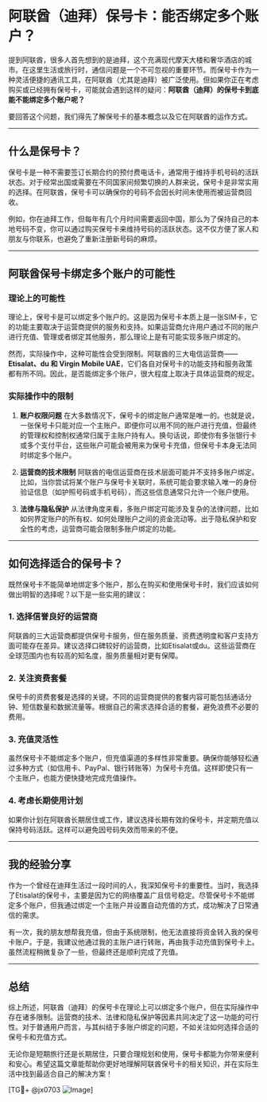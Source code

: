 # 阿联酋（迪拜）保号卡：能否绑定多个账户？

提到阿联酋，很多人首先想到的是迪拜，这个充满现代摩天大楼和奢华酒店的城市。在这里生活或旅行时，通信问题是一个不可忽视的重要环节。而保号卡作为一种灵活便捷的通讯工具，在阿联酋（尤其是迪拜）被广泛使用。但如果你正在考虑购买或已经拥有保号卡，可能就会遇到这样的疑问：**阿联酋（迪拜）的保号卡到底能不能绑定多个账户呢？**

要回答这个问题，我们得先了解保号卡的基本概念以及它在阿联酋的运作方式。

---

## 什么是保号卡？

保号卡是一种不需要签订长期合约的预付费电话卡，通常用于维持手机号码的活跃状态。对于经常出国或需要在不同国家间频繁切换的人群来说，保号卡是非常实用的选择。在阿联酋，保号卡可以确保你的号码不会因长时间未使用而被运营商回收。

例如，你在迪拜工作，但每年有几个月时间需要返回中国，那么为了保持自己的本地号码不变，你可以通过购买保号卡来维持号码的活跃状态。这不仅方便了家人和朋友与你联系，也避免了重新注册新号码的麻烦。

---

## 阿联酋保号卡绑定多个账户的可能性

### 理论上的可能性

理论上，保号卡是可以绑定多个账户的。这是因为保号卡本质上是一张SIM卡，它的功能主要取决于运营商提供的服务和支持。如果运营商允许用户通过不同的账户进行充值、管理或者绑定其他服务，那么理论上是有可能实现多账户绑定的。

然而，实际操作中，这种可能性会受到限制。阿联酋的三大电信运营商——**Etisalat、du 和 Virgin Mobile UAE**，它们各自对保号卡的功能支持和服务政策都有所不同。因此，是否能绑定多个账户，很大程度上取决于具体运营商的规定。

### 实际操作中的限制

1. **账户权限问题**
   在大多数情况下，保号卡的绑定账户通常是唯一的。也就是说，一张保号卡只能对应一个主账户。即便你可以用不同的账户进行充值，但最终的管理权和控制权通常归属于主账户持有人。换句话说，即使你有多张银行卡或多个支付平台，这些账户可能会被用来为保号卡充值，但保号卡本身无法同时绑定多个账户。

2. **运营商的技术限制**
   阿联酋的电信运营商在技术层面可能并不支持多账户绑定。比如，当你尝试将某个账户与保号卡关联时，系统可能会要求输入唯一的身份验证信息（如护照号码或手机号码），而这些信息通常只允许一个账户使用。

3. **法律与隐私保护**
   从法律角度来看，多账户绑定可能涉及复杂的法律问题，比如如何界定账户的所有权、如何处理账户之间的资金流动等。出于隐私保护和安全性的考虑，运营商可能会限制多账户绑定的功能。

---

## 如何选择适合的保号卡？

既然保号卡不能简单地绑定多个账户，那么在购买和使用保号卡时，我们应该如何做出明智的选择呢？以下是一些实用的建议：

### 1. 选择信誉良好的运营商
阿联酋的三大运营商都提供保号卡服务，但在服务质量、资费透明度和客户支持方面可能存在差异。建议选择口碑较好的运营商，比如Etisalat或du。这些运营商在全球范围内也有较高的知名度，服务质量相对更有保障。

### 2. 关注资费套餐
保号卡的资费套餐是选择的关键。不同的运营商提供的套餐内容可能包括通话分钟、短信数量和数据流量等。根据自己的需求选择合适的套餐，避免浪费不必要的费用。

### 3. 充值灵活性
虽然保号卡不能绑定多个账户，但充值渠道的多样性非常重要。确保你能够轻松通过多种方式（如信用卡、PayPal、银行转账等）为保号卡充值。这样即使只有一个主账户，也能方便快捷地完成充值操作。

### 4. 考虑长期使用计划
如果你计划在阿联酋长期居住或工作，建议选择长期有效的保号卡，并定期充值以保持号码活跃。这样可以避免因号码失效而带来的不便。

---

## 我的经验分享

作为一个曾经在迪拜生活过一段时间的人，我深知保号卡的重要性。当时，我选择了Etisalat的保号卡，主要是因为它的网络覆盖广且信号稳定。尽管保号卡不能绑定多个账户，但我通过绑定一个主账户并设置自动充值的方式，成功解决了日常通信的需求。

有一次，我的朋友想帮我充值，但由于系统限制，他无法直接将资金转入我的保号卡账户。于是，我建议他通过我的主账户进行转账，再由我手动充值到保号卡上。虽然流程稍微复杂了一些，但最终还是顺利完成了充值。

---

## 总结

综上所述，阿联酋（迪拜）的保号卡在理论上可以绑定多个账户，但在实际操作中存在诸多限制。运营商的技术、法律和隐私保护等因素共同决定了这一功能的可行性。对于普通用户而言，与其纠结于多账户绑定的问题，不如关注如何选择合适的保号卡和充值方式。

无论你是短期旅行还是长期居住，只要合理规划和使用，保号卡都能为你带来便利和安心。希望这篇文章能帮助你更好地理解阿联酋保号卡的相关知识，并在实际生活中找到最适合自己的解决方案！

[TG💪+ @jx0703 ![Image](https://github.com/user-attachments/assets/dbca1d08-cadb-493c-b0ec-ad6f7a83f270)]